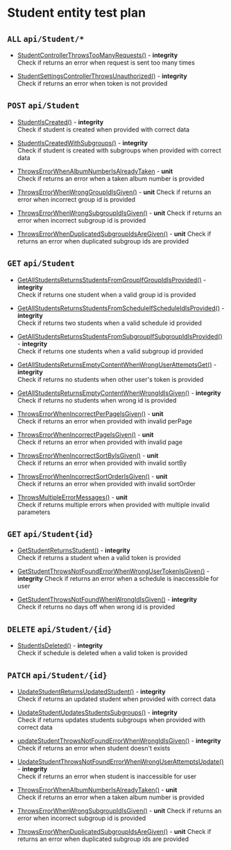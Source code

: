 # Student entity test plan

## `ALL` `api/Student/*`

- [StudentControllerThrowsTooManyRequests()](../Entities/EStudent/StudentController.test.cs) - **integrity**  
  Check if returns an error when request is sent too many times

- [StudentSettingsControllerThrowsUnauthorized()](../Entities/EStudent/StudentController.test.cs) - **integrity**  
  Check if returns an error when token is not provided

## `POST` `api/Student`

- [StudentIsCreated()](../Entities/EStudent/StudentController.test.cs) - **integrity**  
  Check if student is created when provided with correct data

- [StudentIsCreatedWithSubgroups()](../Entities/EStudent/StudentController.test.cs) - **integrity**  
  Check if student is created with subgroups when provided with correct data

- [ThrowsErrorWhenAlbumNumberIsAlreadyTaken](../Entities/EStudent/CreateStudentCommand.unit.cs) - **unit**  
  Check if returns an error when a taken album number is provided

- [ThrowsErrorWhenWrongGroupIdIsGiven()](../Entities/EStudent/CreateStudentCommand.unit.cs) - **unit** 
  Check if returns an error when incorrect group id is provided

- [ThrowsErrorWhenWrongSubgroupIdIsGiven()](../Entities/EStudent/CreateStudentCommand.unit.cs) - **unit**
  Check if returns an error when incorrect subgroup id is provided

- [ThrowsErrorWhenDuplicatedSubgroupIdsAreGiven()](../Entities/EStudent/CreateStudentCommand.unit.cs) - **unit**
  Check if returns an error when duplicated subgroup ids are provided
## `GET` `api/Student`

- [GetAllStudentsReturnsStudentsFromGroupIfGroupIdIsProvided()](../Entities/EStudent/StudentController.test.cs) - **integrity**  
  Check if returns one student when a valid group id is provided

- [GetAllStudentsReturnsStudentsFromScheduleIfScheduleIdIsProvided()](../Entities/EStudent/StudentController.test.cs) - **integrity**  
  Check if returns two students when a valid schedule id provided

- [GetAllStudentsReturnsStudentsFromSubgroupIfSubgroupIdIsProvided()](../Entities/EStudent/StudentController.test.cs) - **integrity**  
  Check if returns one students when a valid subgroup id provided

- [GetAllStudentsReturnsEmptyContentWhenWrongUserAttemptsGet()](../Entities/EStudent/StudentController.test.cs) - **integrity**  
  Check if returns no students when other user's token is provided

- [GetAllStudentsReturnsEmptyContentWhenWrongIdIsGiven()](../Entities/EStudent/StudentController.test.cs) - **integrity**  
  Check if returns no students when wrong id is provided

- [ThrowsErrorWhenIncorrectPerPageIsGiven()](../Entities/EStudent/Queries/GetAllStudent.unit.cs) - **unit**  
  Check if returns an error when provided with invalid perPage

- [ThrowsErrorWhenIncorrectPageIsGiven()](../Entities/EStudent/Queries/GetAllStudent.unit.cs) - **unit**  
  Check if returns an error when provided with invalid page

- [ThrowsErrorWhenIncorrectSortByIsGiven()](../Entities/EStudent/Queries/GetAllStudent.unit.cs) - **unit**  
  Check if returns an error when provided with invalid sortBy

- [ThrowsErrorWhenIncorrectSortOrderIsGiven()](../Entities/EStudent/Queries/GetAllStudent.unit.cs) - **unit**  
  Check if returns an error when provided with invalid sortOrder

- [ThrowsMultipleErrorMessages()](../Entities/EStudent/Queries/GetAllStudent.unit.cs) - **unit**  
  Check if returns multiple errors when provided with multiple invalid parameters

## `GET` `api/Student{id}`

- [GetStudentReturnsStudent()](../Entities/EStudent/StudentController.test.cs) - **integrity**  
  Check if returns a student when a valid token is provided

- [GetStudentThrowsNotFoundErrorWhenWrongUserTokenIsGiven()](../Entities/EStudent/StudentController.test.cs) - **integrity** 
  Check if returns an error when a schedule is inaccessible for user

- [GetStudentThrowsNotFoundWhenWrongIdIsGiven()](../Entities/EStudent/StudentController.test.cs) - **integrity**  
  Check if returns no days off when wrong id is provided

## `DELETE` `api/Student/{id}`

- [StudentIsDeleted()](../Entities/EStudent/StudentController.test.cs) - **integrity**  
  Check if schedule is deleted when a valid token is provided

## `PATCH` `api/Student/{id}`

- [UpdateStudentReturnsUpdatedStudent()](../Entities/EStudent/StudentController.test.cs) - **integrity**  
  Check if returns an updated student when provided with correct data

- [UpdateStudentUpdatesStudentsSubgroups()](../Entities/EStudent/StudentController.test.cs) - **integrity**  
  Check if returns updates students subgroups when provided with correct data

- [updateStudentThrowsNotFoundErrorWhenWrongIdIsGiven()](../Entities/EStudent/StudentController.test.cs) - **integrity**  
  Check if returns an error when student doesn't exists

- [UpdateStudentThrowsNotFoundErrorWhenWrongUserAttemptsUpdate()](../Entities/EStudent/StudentController.test.cs) - **integrity**  
  Check if returns an error when student is inaccessible for user

- [ThrowsErrorWhenAlbumNumberIsAlreadyTaken()](../Entities/EStudent/Commands/UpdateStudentCommand.unit.cs) - **unit**  
  Check if returns an error when a taken album number is provided

- [ThrowsErrorWhenWrongSubgroupIdIsGiven()](../Entities/EStudent/CreateStudentCommand.unit.cs) - **unit**
  Check if returns an error when incorrect subgroup id is provided

- [ThrowsErrorWhenDuplicatedSubgroupIdsAreGiven()](../Entities/EStudent/CreateStudentCommand.unit.cs) - **unit**
  Check if returns an error when duplicated subgroup ids are provided



